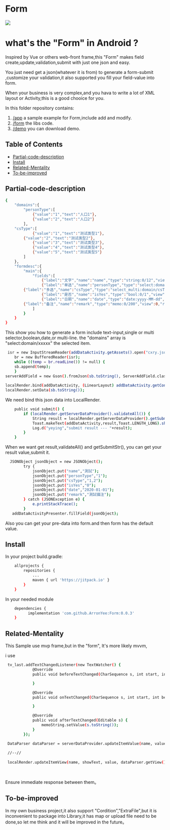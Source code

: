 # Form

[![](https://jitpack.io/v/ArronYee/Form.svg)](https://jitpack.io/#ArronYee/Form)

# what's the "Form" in Android ?
Inspired by Vue or others web-front frame,this "Form" makes field create,update,validation,submit with just one json and easy.

You just need get a json(whatever it is from) to generate a form-submit ,customize your validation,it also supported you fill your field-value into form.

When your business is very complex,and you hava to write a lot of XML layout or Activity,this is a good chooice for you.

In this folder repository contains:

1. [/app](https://github.com/ArronYee/Form/tree/main/app) a sample example for Form,include add and modify.
2. [/form](https://github.com/ArronYee/Form/tree/main/form) the libs code.
3. [/demo](https://github.com/ArronYee/Form/blob/main/app-debug.apk) you can download demo.


## Table of Contents

- [Partial-code-description](#Partial-code-description)
- [Install](#install)
- [Related-Mentality](#Related-Mentality)
- [To-be-improved](#To-be-improved)

## Partial-code-description

```sh
{
    "domains":{
        "personType":[
            {"value":"1","text":"人口1"},
            {"value":"2","text":"人口2"}
        ],
	"csType":[
            {"value":"1","text":"测试类型1"},
	    {"value":"2","text":"测试类型2"},
            {"value":"3","text":"测试类型3"},
            {"value":"4","text":"测试类型4"},
            {"value":"5","text":"测试类型5"}
        ]
    },
    "formdesc":{
        "main":{
            "fields":[
                {"label":"文字","name":"name","type":"string:0/12","view":0,"required":1},
                {"label":"单选","name":"personType","type":"select:domain/personType","view":0,"required":1},
		{"label":"多选","name":"csType","type":"select_multi:domain/csType","view":0,"required":0},
                {"label":"是否","name":"isYes","type":"bool:0/1","view":0,"required":0},
                {"label":"日期","name":"date","type":"date:yyyy-MM-dd","view":0,"required":0},
		{"label":"备注","name":"remark","type":"memo:0/200","view":0,"required":0}
            ]
        }
    }
}
```

This show you how to generate a form include text-input,single or multi selector,boolean,date,or multi-line. the "domains" array is "select:domain/xxxxx" the selected item.

```sh
 isr = new InputStreamReader(addDataActivity.getAssets().open("cxry.json"), "UTF-8");
    br = new BufferedReader(isr);
    while ((temp = br.readLine()) != null) {
	sb.append(temp);
    }
serverAddField = new Gson().fromJson(sb.toString(), ServerAddField.class);
    
localRender.bind(addDataActivity, (LinearLayout) addDataActivity.getContainer(),addDataActivity.getRenderConfig());
localRender.setData(sb.toString());

```
We need bind this json data into LocalRender.

```sh
    public void submit() {
        if (localRender.getServerDataProvider().validateAll()) {
            String result = localRender.getServerDataProvider().getSubmitStr();
            Toast.makeText(addDataActivity,result,Toast.LENGTH_LONG).show();
            Log.d("yeying","submit result --- "+result);
        }
    }

```

When we want get result,validateAll() and getSubmitStr(), you can get your result value,submit it.



```sh
  JSONObject jsonObject = new JSONObject();
        try {
            jsonObject.put("name","測試");
            jsonObject.put("personType","1");
            jsonObject.put("csType","1,2");
            jsonObject.put("isYes","0");
            jsonObject.put("date","2020-01-01");
            jsonObject.put("remark","測試備注");
        } catch (JSONException e) {
            e.printStackTrace();
        }
   addDataActivityPresenter.fillField(jsonObject);

```

Also you can get your pre-data into form.and then form has the default value.

## Install

In your project build.gradle:

```sh
	allprojects {
		repositories {
			...
			maven { url 'https://jitpack.io' }
		}
	}
```

In your needed module
```sh
	dependencies {
		  implementation 'com.github.ArronYee:Form:0.0.3'
	}
```

## Related-Mentality

This Sample use mvp frame,but in the "form", It's more likely mvvm,

i use
```sh
 tv_last.addTextChangedListener(new TextWatcher() {
            @Override
            public void beforeTextChanged(CharSequence s, int start, int count, int after) {

            }

            @Override
            public void onTextChanged(CharSequence s, int start, int before, int count) {

            }

            @Override
            public void afterTextChanged(Editable s) {
                memoString.setValue(s.toString());
            }
        });
```


```sh
 DataParser dataParser = serverDataProvider.updateItemValue(name, value);
 
 //--//
 
 localRender.updateItemView(name, showText, value, dataParser.getView() == 1);
 
 
```

Ensure immediate response between them。

## To-be-improved
In my own business project,it also support "Cordition","ExtraFile",but it is inconvenient to package into Library,it has map or upload file need to be done,so let me think and it will be improved in the future。


